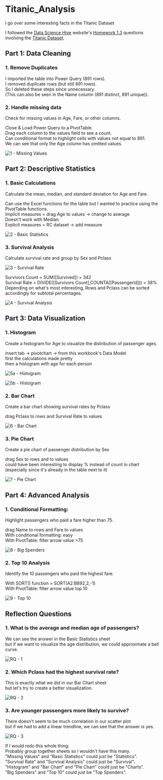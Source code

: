 # Titanic_Analysis
I go over some interesting facts in the Titanic Dataset

I followed the [Data Science Hive](https://www.datasciencehive.com/data-analyst-path) website's [Homework 1.3](https://docs.google.com/document/d/1HN-zwCLdtYvAd3qWYxuD9TOikR1M_IUOtvLZ2lzW5lU/edit?tab=t.0#heading=h.rsgtiadapi5j) questions involving the [Titanic Dataset](https://www.kaggle.com/datasets/yasserh/titanic-dataset).

## Part 1: Data Cleaning

### 1. Remove Duplicates
  I imported the table into Power Query (891 rows).<br/>
  I removed duplicate rows (but still 891 rows).<br/>
  So I deleted these steps since unnecessary.<br/>
  (This can also be seen in the Name column (891 distinct, 891 unique)).

 ### 2. Handle missing data
 Check for missing values in Age, Fare, or other columns.
 
 Close & Load Power Query to a PivotTable.<br/>
 Drag each column to the values field to see a count.<br/>
 Can conditional format to highlight cells with values not equal to 891.<br/>
 We can see that only the Age column has omitted values.

 ![1 - Missing Values](https://github.com/user-attachments/assets/ab81bb37-84e6-4405-b01e-da9c34f6e456)

 ## Part 2: Descriptive Statistics

### 1. Basic Calculations
Calculate the mean, median, and standard deviation for Age and Fare.

Can use the Excel functions for the table but I wanted to practice using the PivotTable functions.<br/>
Implicit measures = drag Age to values -> change to average<br/>
Doesn't work with Median.<br/>
Explicit measures = RC dataset -> add measure

![2 - Basic Statistics](https://github.com/user-attachments/assets/7178065a-e4b4-4864-b732-41efbcbb6deb)

### 3. Survival Analysis
Calculate survival rate and group by Sex and Pclass

![3 - Survival Rate](https://github.com/user-attachments/assets/e4812fa7-c7e4-42ba-a97b-406a08457ad5)

Survivors Count = SUM([Survived]) = 342<br/>
Survival Rate = DIVIDE([Survivors Count],COUNTA([PassengerId])) = 38%<br/>
Depending on what's most interesting, Rows and Pclass can be sorted accordingly for subtotal percentages.

![4 - Survival Analysis](https://github.com/user-attachments/assets/e80a7b9d-e06f-4363-9412-c5c9b0f1a158)

## Part 3: Data Visualization

### 1. Histogram
Create a histogram for Age to visualize the distribution of passenger ages.

insert tab -> pivotchart -> from this workbook's Data Model<br/>
first the calculations made pretty<br/>
then a histogram with age for each person

![5a - Histogram](https://github.com/user-attachments/assets/65594386-8d86-4946-b76c-26a2f523d8cf)

![5b - Histogram](https://github.com/user-attachments/assets/5b0ddbba-a08f-4e0a-a90a-56b6d4e59c80)

### 2. Bar Chart
Create a bar chart showing survival rates by Pclass

drag Pclass to rows and Survival Rate to values

![6 - Bar Chart](https://github.com/user-attachments/assets/5727ef1c-9b90-4758-a9a5-492df90e6561)

### 3. Pie Chart
Create a pie chart of passenger distribution by Sex

drag Sex to rows and to values<br/>
could have been interesting to display % instead of count in chart (especially since it's already in the table next to it)

![7 - Pie Chart](https://github.com/user-attachments/assets/2b71eaa9-c852-4295-85b1-4413a630db41)

## Part 4: Advanced Analysis

### 1. Conditional Formatting:
Highlight passengers who paid a fare higher than 75.

drag Name to rows and Fare to values<br/>
With conditional formatting: easy<br/>
With PivotTable: filter arrow value >75

![8 - Big Spenders](https://github.com/user-attachments/assets/1f730471-4603-4b67-ae7a-34ee51d69ba5)

### 2. Top 10 Analysis
Identify the 10 passengers who paid the highest fare.

With SORT() function = SORT(A2:B892,2,-1)<br/>
With PivotTable: filter arrow value top 10

![9 - Top 10](https://github.com/user-attachments/assets/e8fb61fb-bddb-4c48-ad45-0efc5c094ee7)

## Reflection Questions

### 1. What is the average and median age of passengers?
We can see the answer in the Basic Statistics sheet<br/>
but if we want to visualize the age distribution, we could approximate a bell curve.

![RQ - 1](https://github.com/user-attachments/assets/7f657c99-55c4-4800-9dfa-1ecb791d6c51)

### 2. Which Pclass had the highest survival rate?
This is exactly what we did in our Bar Chart sheet<br/>
but let's try to create a better visualization.

![RQ - 2](https://github.com/user-attachments/assets/b31d38a2-c20b-48de-a20f-5fb382060879)

### 3. Are younger passengers more likely to survive?
There doesn't seem to be much correlation in our scatter plot<br/>
but if we had to add a linear trendline, we can see that the answer is yes.

![RQ - 3](https://github.com/user-attachments/assets/4ef18473-012c-4910-a1c0-0a5e2cbd8800)



If I would redo this whole thing:<br/>
Probably group together sheets so I wouldn't have this many.<br/>
"Missing Values" and "Basic Statistics" could just be "Statistics".<br/>
"Survival Rate" and "Survival Analysis" could just be "Survival".<br/>
"Histogram" and "Bar Chart" and "Pie Chart" could just be "Charts".<br/>
"Big Spenders" and "Top 10" could just be "Top Spenders".


